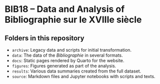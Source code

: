 # BIB18 – Data and Analysis of Bibliographie sur le XVIIIe siècle

## Folders in this repository 

* `archive`: Legacy data and scripts for initial transformation.  
* `data`: The data of the *Bibliographie* in several formats. 
* `docs`: Static pages rendered by Quarto for the website. 
* `figures`: Figures generated as part of the analysis. 
* `results`: Various data summaries created from the full dataset. 
* `source`: Markdown files and Jupyter notebooks with scripts and texts. 
